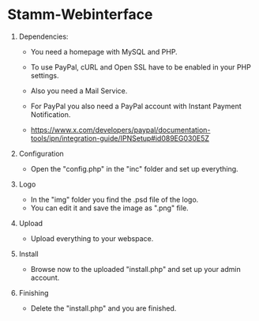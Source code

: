Stamm-Webinterface
==================

 1. Dependencies:  
    * You need a homepage with MySQL and PHP.  
    * To use PayPal, cURL and Open SSL have to be enabled in your PHP settings.  
    * Also you need a Mail Service. 
  
    * For PayPal you also need a PayPal account with Instant Payment Notification.  
    * https://www.x.com/developers/paypal/documentation-tools/ipn/integration-guide/IPNSetup#id089EG030E5Z  

 1. Configuration  
    * Open the "config.php" in the "inc" folder and set up everything.  

 1. Logo  
    * In the "img" folder you find the .psd file of the logo.  
    * You can edit it and save the image as ".png" file.  

 1. Upload  
    * Upload everything to your webspace.  

 1. Install  
    * Browse now to the uploaded "install.php" and set up your admin account.  

 1. Finishing  
    * Delete the "install.php" and you are finished.  